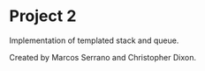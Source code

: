 # Project 2

Implementation of templated stack and queue.

Created by Marcos Serrano and Christopher Dixon.
